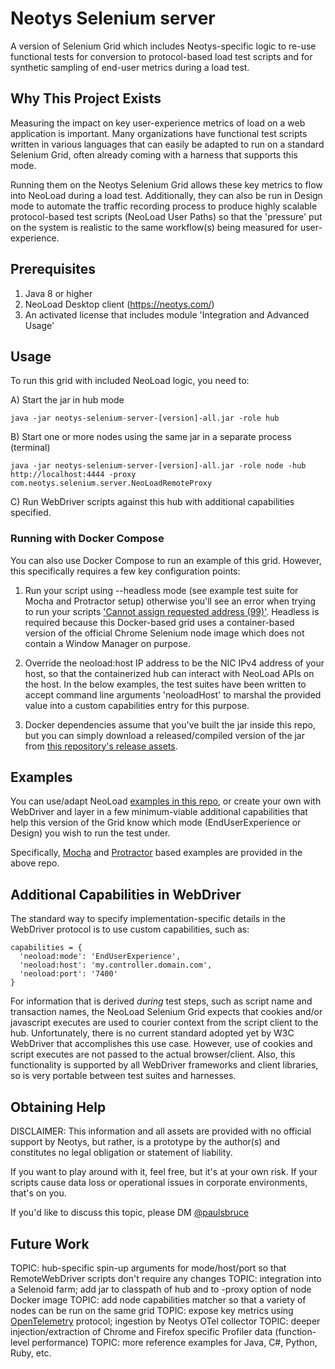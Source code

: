 # Neotys Selenium server

A version of Selenium Grid which includes Neotys-specific logic to re-use functional tests
 for conversion to protocol-based load test scripts and for synthetic sampling of end-user
 metrics during a load test.

## Why This Project Exists

Measuring the impact on key user-experience metrics of load on a web application is important.
 Many organizations have functional test scripts written in various languages that can easily
 be adapted to run on a standard Selenium Grid, often already coming with a harness that supports
 this mode.

Running them on the Neotys Selenium Grid allows these key metrics to flow into NeoLoad during
 a load test. Additionally, they can also be run in Design mode to automate the traffic recording
 process to produce highly scalable protocol-based test scripts (NeoLoad User Paths) so that the
 'pressure' put on the system is realistic to the same workflow(s) being measured for user-experience.

## Prerequisites

1. Java 8 or higher
2. NeoLoad Desktop client (https://neotys.com/)
3. An activated license that includes module 'Integration and Advanced Usage'

## Usage

To run this grid with included NeoLoad logic, you need to:

A) Start the jar in hub mode
```
java -jar neotys-selenium-server-[version]-all.jar -role hub
```
B) Start one or more nodes using the same jar in a separate process (terminal)
```
java -jar neotys-selenium-server-[version]-all.jar -role node -hub http://localhost:4444 -proxy com.neotys.selenium.server.NeoLoadRemoteProxy
```
C) Run WebDriver scripts against this hub with additional capabilities specified.

### Running with Docker Compose

You can also use Docker Compose to run an example of this grid. However, this specifically requires a few key configuration points:

1. Run your script using --headless mode (see example test suite for Mocha and Protractor setup) otherwise you'll see an error when trying to run your scripts ['Cannot assign requested address (99)'](https://github.com/RobCherry/docker-chromedriver/issues/15#issuecomment-426367228). Headless is required because this Docker-based grid uses a container-based version of the official Chrome Selenium node image which does not contain a Window Manager on purpose.

2. Override the neoload:host IP address to be the NIC IPv4 address of your host, so that the containerized hub can interact with NeoLoad APIs on the host. In the below examples, the test suites have been written to accept command line arguments 'neoloadHost' to marshal the provided value into a custom capabilities entry for this purpose.

3. Docker dependencies assume that you've built the jar inside this repo, but you can simply download a released/compiled version of the jar from [this repository's release assets](https://github.com/paulsbruce/neotys-selenium-server/releases/).

## Examples

You can use/adapt NeoLoad [examples in this repo](https://github.com/paulsbruce/NeoLoadSeleniumExamples.git), or create your own with WebDriver and layer in a few minimum-viable additional capabilities that help this version of the Grid know which mode (EndUserExperience or Design) you wish to run the test under.

Specifically, [Mocha](https://github.com/paulsbruce/NeoLoadSeleniumExamples/tree/master/custom-resources/selenium/tests/mocha) and [Protractor](https://github.com/paulsbruce/NeoLoadSeleniumExamples/tree/master/custom-resources/selenium/tests/protractor) based examples are provided in the above repo.

## Additional Capabilities in WebDriver

The standard way to specify implementation-specific details in the WebDriver protocol is to use custom capabilities, such as:
```
capabilities = {
  'neoload:mode': 'EndUserExperience',
  'neoload:host': 'my.controller.domain.com',
  'neoload:port': '7400'
}
```

For information that is derived *during* test steps, such as script name and transaction names, the NeoLoad Selenium Grid expects that cookies and/or javascript executes are used to courier context from the script client to the hub. Unfortunately, there is no current standard adopted yet by W3C WebDriver that accomplishes this use case. However, use of cookies and script executes are not passed to the actual browser/client. Also, this functionality is supported by all WebDriver frameworks and client libraries, so is very portable between test suites and harnesses.

## Obtaining Help

DISCLAIMER: This information and all assets are provided with no official support by Neotys, but rather, is a prototype by the author(s) and constitutes no legal obligation or statement of liability.

If you want to play around with it, feel free, but it's at your own risk. If your scripts cause data loss or operational issues in corporate environments, that's on you.

If you'd like to discuss this topic, please DM [@paulsbruce](https://twitter.com/paulsbruce)

## Future Work

TOPIC: hub-specific spin-up arguments for mode/host/port so that RemoteWebDriver scripts don't require any changes
TOPIC: integration into a Selenoid farm; add jar to classpath of hub and to -proxy option of node Docker image
TOPIC: add node capabilities matcher so that a variety of nodes can be run on the same grid
TOPIC: expose key metrics using [OpenTelemetry](https://opentelemetry.io) protocol; ingestion by Neotys OTel collector
TOPIC: deeper injection/extraction of Chrome and Firefox specific Profiler data (function-level performance)
TOPIC: more reference examples for Java, C#, Python, Ruby, etc.
